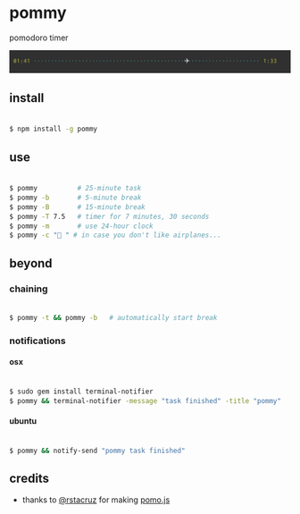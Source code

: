 
# pommy

pomodoro timer

![alt text](https://raw.githubusercontent.com/surprisetalk/pommy/master/pommy.png "snakes on a plane")

## install

``` bash

$ npm install -g pommy

```

## use

``` bash

$ pommy          # 25-minute task
$ pommy -b       # 5-minute break
$ pommy -B       # 15-minute break
$ pommy -T 7.5   # timer for 7 minutes, 30 seconds
$ pommy -m       # use 24-hour clock
$ pommy -c "💁 " # in case you don't like airplanes...

```

## beyond

### chaining

``` bash

$ pommy -t && pommy -b   # automatically start break

```

### notifications

#### osx

``` bash

$ sudo gem install terminal-notifier
$ pommy && terminal-notifier -message "task finished" -title "pommy"

```

#### ubuntu

``` bash

$ pommy && notify-send "pommy task finished"

```

## credits

* thanks to [@rstacruz](https://github.com/rstacruz) for making [pomo.js](https://github.com/rstacruz/pomo.js)

